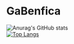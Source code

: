 # GaBenfica
![Anurag's GitHub stats](https://github-readme-stats.vercel.app/api?username=GaBenfika&show_icons=false&theme=dracula)
      <br>
[![Top Langs](https://github-readme-stats.vercel.app/api/top-langs/?username=GaBenfika&langs_count=8?username=anuraghazra&show_icons=true&theme=dracula)](https://github.com/GaBenfika/github-readme-stats)
 



